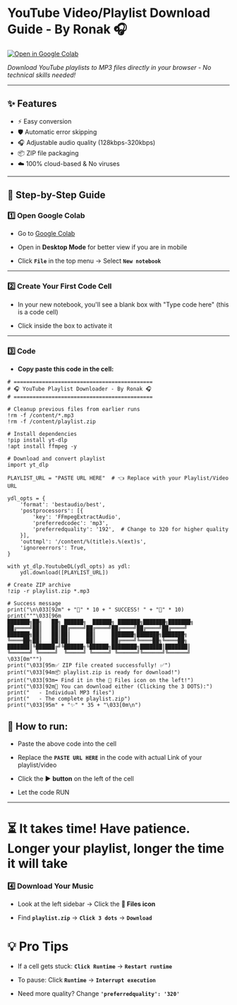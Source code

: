 # YouTube Video/Playlist Download Guide - By Ronak 🎧

[![Open in Google Colab](https://colab.research.google.com/assets/colab-badge.svg)](https://colab.research.google.com)

*Download YouTube playlists to MP3 files directly in your browser - No technical skills needed!*

---

## ✨ Features
- ⚡ Easy conversion
- 🛡️ Automatic error skipping
- 🎧 Adjustable audio quality (128kbps-320kbps)
- 📦 ZIP file packaging
- ☁️ 100% cloud-based & No viruses

---

## 🚀 Step-by-Step Guide

### 1️⃣ **Open Google Colab**
- Go to [Google Colab](https://colab.research.google.com)

- Open in **Desktop Mode** for better view if you are in mobile

- Click **`File`** in the top menu → Select **`New notebook`**

---

### 2️⃣ **Create Your First Code Cell**
- In your new notebook, you'll see a blank box with "Type code here" (this is a code cell)

- Click inside the box to activate it

---

### 3️⃣ **Code**
- **Copy paste this code in the cell:**
```
# ============================================
# 🎧 YouTube Playlist Downloader - By Ronak 🎧
# ============================================

# Cleanup previous files from earlier runs
!rm -f /content/*.mp3
!rm -f /content/playlist.zip

# Install dependencies
!pip install yt-dlp
!apt install ffmpeg -y

# Download and convert playlist
import yt_dlp

PLAYLIST_URL = "PASTE URL HERE"  # 👈 Replace with your Playlist/Video URL

ydl_opts = {
    'format': 'bestaudio/best',
    'postprocessors': [{
        'key': 'FFmpegExtractAudio',
        'preferredcodec': 'mp3',
        'preferredquality': '192',  # Change to 320 for higher quality
    }],
    'outtmpl': '/content/%(title)s.%(ext)s',
    'ignoreerrors': True,
}

with yt_dlp.YoutubeDL(ydl_opts) as ydl:
    ydl.download([PLAYLIST_URL])

# Create ZIP archive
!zip -r playlist.zip *.mp3

# Success message
print("\n\033[92m" + "🎉" * 10 + " SUCCESS! " + "🎉" * 10)
print("""\033[96m
███████╗██╗   ██╗ ██████╗  ██████╗ ███████╗███████╗███████╗
██╔════╝██║   ██║██╔════╝██╔════╝██╔════╝██╔════╝██╔════╝
███████╗██║   ██║██║     ██║     ███████╗███████╗███████╗
╚════██╗██║   ██║██║     ██║     ██╔════╝╚════██╗╚════██╗
███████║╚██████╔╝╚██████╗╚██████╗████████╗███████║███████║
╚══════╝ ╚═════╝  ╚═════╝ ╚═════╝ ╚══════╝╚══════╝╚══════╝
\033[0m""")
print("\033[95m✅ ZIP file created successfully! ✅")
print("\033[94m📦 playlist.zip is ready for download!")
print("\033[93m➡️ Find it in the 📁 Files icon on the left!")
print("\033[92m🌟 You can download either (Clicking the 3 DOTS):")
print("   - Individual MP3 files")
print("   - The complete playlist.zip")
print("\033[95m" + "✨" * 35 + "\033[0m\n")
```

## 🔧 **How to run:**

- Paste the above code into the cell

- Replace the **`PASTE URL HERE`** in the code with actual Link of your playlist/video

- Click the ▶️ **button** on the left of the cell

- Let the code RUN

---


# ⏳ It takes time! Have patience. Longer your playlist, longer the time it will take

### 4️⃣ Download Your Music
- Look at the left sidebar → Click the **📁 Files icon**

- Find **`playlist.zip`** → **`Click 3 dots`** → **`Download`**


# 💡 Pro Tips
- If a cell gets stuck: **`Click Runtime`** → **`Restart runtime`**

- To pause: Click **`Runtime`** → **`Interrupt execution`**

- Need more quality? Change **`'preferredquality': '320'`**
